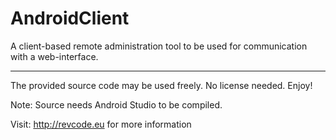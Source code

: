 # AndroidClient


A client-based remote administration tool to be used for communication with a web-interface.

--------------------

The provided source code may be used freely. No license needed.
Enjoy!

Note: Source needs Android Studio to be compiled.

Visit: http://revcode.eu for more information

